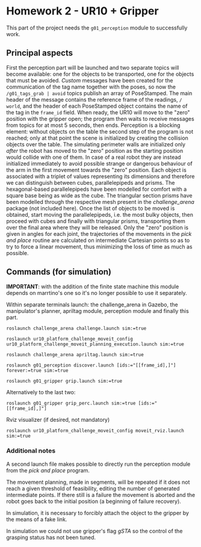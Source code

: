 # Homework 2 - UR10 + Gripper

This part of the project needs the `g01_perception` module to successfully work.

## Principal aspects

First the perception part will be launched and two separate topics will become available: one for the objects to be transported, one for the objects that must be avoided. _Custom_ messages have been created for the communication of the tag name together with the poses, so now the `/g01_tags_grab | avoid` topics publish an array of PoseStamped.
The main header of the message contains the reference frame of the readings, `/ world`, and the header of each PoseStamped object contains the name of the tag in the `frame_id` field. When ready, the UR10 will move to the "zero" position with the gripper open; the program then waits to receive messages from topics for at most 5 seconds, then ends.
Perception is a blocking element: without objects on the table the second step of the program is not reached; only at that point the scene is initialized by creating the collision objects over the table. The simulating perimeter walls are initialized only *after* the robot has moved to the "zero" position as the starting position would collide with one of them. In case of a real robot they are instead initialized immediately to avoid possible strange or dangerous behaviour of the arm in the first movement towards the "zero" position.
Each object is associated with a triplet of values ​​representing its dimensions and therefore we can distinguish between cubes, parallelepipeds and prisms. The hexagonal-based parallelepipeds have been modelled for comfort with a square base being as wide as the cube. The triangular section prisms have been modelled through the respective mesh present in the *challenge_arena* package (not included here). Once the list of objects to be moved is obtained, start moving the parallelepipeds, i.e. the most bulky objects, then proceed with cubes and finally with triangular prisms, transporting them over the final area where they will be released. Only the "zero" position is given in angles for each joint, the trajectories of the movements in the *pick and place* routine are calculated on intermediate Cartesian points so as to try to force a linear movement, thus minimizing the loss of time as much as possible.

## Commands (for simulation)

**IMPORTANT**: with the addition of the finite state machine this module depends on marrtino's one so it's no longer possible to use it separately.

Within separate terminals launch: the challenge_arena in Gazebo, the manipulator's planner, apriltag module, perception module and finally this part.

```
roslaunch challenge_arena challenge.launch sim:=true
```

```
roslaunch ur10_platform_challenge_moveit_config ur10_platform_challenge_moveit_planning_execution.launch sim:=true
```

```
roslaunch challenge_arena apriltag.launch sim:=true
```

```
roslaunch g01_perception discover.launch [ids:="[[frame_id],]"] forever:=true sim:=true
```

```
roslaunch g01_gripper grip.launch sim:=true
```

Alternatively to the last two:

```
roslaunch g01_gripper grip_perc.launch sim:=true [ids:="[[frame_id],]"]
```

Rviz visualizer (if desired, not mandatory)
```
roslaunch ur10_platform_challenge_moveit_config moveit_rviz.launch sim:=true
```

### Additional notes

A second launch file makes possible to directly run the perception module from the *pick and place* program.

The movement planning, made in segments, will be repeated if it does not reach a given threshold of feasibility, editing the number of generated intermediate points.
If there still is a failure the movement is aborted and the robot goes back to the initial position (a beginning of failure recovery).

In simulation, it is necessary to forcibly attach the object to the gripper by the means of a fake link.

In simulation we could not use gripper's flag *gSTA* so the control of the grasping status has not been tuned.